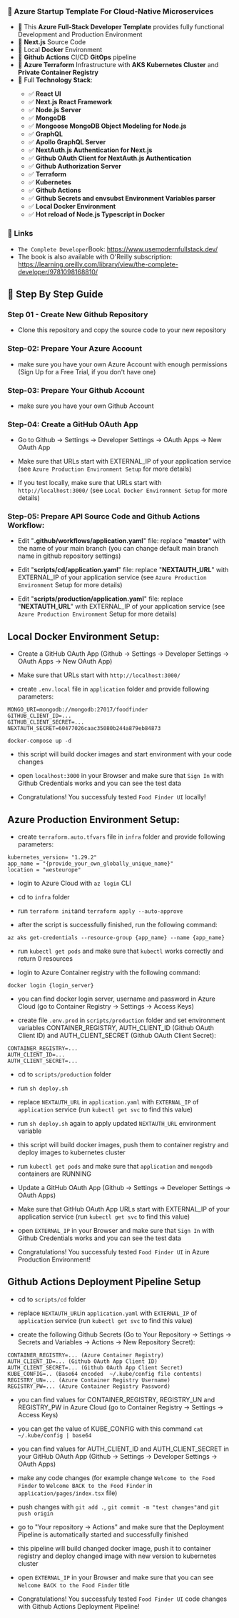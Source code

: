 ### 📖 Azure Startup Template For Cloud-Native Microservices

<ul style="list-style-type:disc">
  <li>📖 This <b>Azure Full-Stack Developer Template</b> provides fully functional Development and Production Environment</li>
    <li>📖 <b>Next.js</b> Source Code</li>
    <li>📖 Local <b>Docker</b> Environment</li>
    <li>📖 <b>Github Actions</b> CI/CD <b>GitOps</b> pipeline</li>
    <li>📖 <b>Azure Terraform</b> Infrastructure with <b>AKS Kubernetes Cluster</b> and <b>Private Container Registry</b></li>
  <li>📖 Full <b>Technology Stack</b>:</li>
  <ul>
    <li>✅ <b>React UI</b></li>  
    <li>✅ <b>Next.js React Framework</b></li>
    <li>✅ <b>Node.js Server</b></li>    
    <li>✅ <b>MongoDB</b></li>
    <li>✅ <b>Mongoose MongoDB Object Modeling for Node.js</b></li>        
    <li>✅ <b>GraphQL</b></li>
    <li>✅ <b>Apollo GraphQL Server</b></li>
    <li>✅ <b>NextAuth.js Authentication for Next.js</b></li>
    <li>✅ <b>Github OAuth Client for NextAuth.js Authentication</b></li>
    <li>✅ <b>Github Authorization Server</b></li>
    <li>✅ <b>Terraform</b></li>
    <li>✅ <b>Kubernetes</b></li>
    <li>✅ <b>Github Actions</b></li>
    <li>✅ <b>Github Secrets and envsubst Environment Variables parser</b></li>    
    <li>✅ <b>Local Docker Environment</b></li>
    <li>✅ <b>Hot reload of Node.js Typescript in Docker</b></li>
  </ul>
</ul>

### 📖 Links

- `The Complete Developer`Book: https://www.usemodernfullstack.dev/
- The book is also available with O'Reilly subscription: https://learning.oreilly.com/library/view/the-complete-developer/9781098168810/


## 📖 Step By Step Guide

### Step 01 - Create New Github Repository

- Clone this repository and copy the source code to your new repository

### Step-02: Prepare Your Azure Account

- make sure you have your own Azure Account with enough permissions (Sign Up for a Free Trial, if you don't have one)

### Step-03: Prepare Your Github Account

- make sure you have your own Github Account

### Step-04: Create a GitHub OAuth App

- Go to Github -> Settings -> Developer Settings -> OAuth Apps -> New OAuth App

- Make sure that URLs start with EXTERNAL_IP of your application service (see `Azure Production Environment Setup` for more details)

- If you test locally, make sure that URLs start with `http://localhost:3000/` (see `Local Docker Environment Setup` for more details)


### Step-05: Prepare API Source Code and Github Actions Workflow:

- Edit "**.github/workflows/application.yaml**" file: replace "**master**" with the name of your main branch (you can change default main branch name in github repository settings)

- Edit "**scripts/cd/application.yaml**" file: replace "**NEXTAUTH_URL**" with EXTERNAL_IP of your application service (see `Azure Production Environment` Setup for more details)

- Edit "**scripts/production/application.yaml**" file: replace "**NEXTAUTH_URL**" with EXTERNAL_IP of your application service (see `Azure Production Environment` Setup for more details)



## Local Docker Environment Setup:

- Create a GitHub OAuth App (Github -> Settings -> Developer Settings -> OAuth Apps -> New OAuth App)

- Make sure that URLs start with `http://localhost:3000/`

- create `.env.local` file in `application` folder and provide following parameters:

```
MONGO_URI=mongodb://mongodb:27017/foodfinder
GITHUB_CLIENT_ID=...
GITHUB_CLIENT_SECRET=...
NEXTAUTH_SECRET=60477026caac35080b244a879eb84873
```

```
docker-compose up -d
```

- this script will build docker images and start environment with your code changes

- open `localhost:3000` in your Browser and make sure that `Sign In` with Github Credentials works and you can see the test data


- Congratulations! You successfuly tested `Food Finder UI` locally!


## Azure Production Environment Setup:

- create `terraform.auto.tfvars` file in `infra` folder and provide following parameters:

```
kubernetes_version= "1.29.2"
app_name = "{provide_your_own_globally_unique_name}" 
location = "westeurope"
```

- login to Azure Cloud with `az login` CLI

- cd to `infra` folder

- run `terraform init`and `terraform apply --auto-approve`

- after the script is successfully finished, run the following command:

```
az aks get-credentials --resource-group {app_name} --name {app_name}
```

- run `kubectl get pods` and make sure that `kubectl` works correctly and return 0 resources

- login to Azure Container registry with the following command:

```
docker login {login_server}
```

- you can find docker login server, username and password in Azure Cloud (go to Container Registry -> Settings -> Access Keys)

- create file `.env.prod` in `scripts/production` folder and set environment variables CONTAINER_REGISTRY, AUTH_CLIENT_ID (Github OAuth Client ID) and AUTH_CLIENT_SECRET (Github OAuth Client Secret):

```
CONTAINER_REGISTRY=...
AUTH_CLIENT_ID=...
AUTH_CLIENT_SECRET=...
```

- cd to `scripts/production` folder

- run `sh deploy.sh`

- replace `NEXTAUTH_URL` in `application.yaml` with `EXTERNAL_IP` of `application` service (run `kubectl get svc` to find this value)

- run `sh deploy.sh` again to apply updated `NEXTAUTH_URL` environment variable

- this script will build docker images, push them to container registry and deploy images to kubernetes cluster

- run `kubectl get pods` and make sure that `application` and `mongodb` containers are RUNNING

- Update a GitHub OAuth App (Github -> Settings -> Developer Settings -> OAuth Apps)

- Make sure that GitHub OAuth App URLs start with EXTERNAL_IP of your application service (run `kubectl get svc` to find this value)

- open `EXTERNAL_IP` in your Browser and make sure that `Sign In` with Github Credentials works and you can see the test data


- Congratulations! You successfuly tested `Food Finder UI` in Azure Production Environment!



## Github Actions Deployment Pipeline Setup

- cd to `scripts/cd` folder

- replace `NEXTAUTH_URL`in `application.yaml` with `EXTERNAL_IP` of `application` service (run `kubectl get svc` to find this value)

- create the following Github Secrets (Go to Your Repository -> Settings -> Secrets and Variables -> Actions -> New Repository Secret):

```
CONTAINER_REGISTRY=... (Azure Container Registry)
AUTH_CLIENT_ID=... (Github OAuth App Client ID)
AUTH_CLIENT_SECRET=... (Github OAuth App Client Secret)
KUBE_CONFIG=.. (Base64 encoded  ~/.kube/config file contents)
REGISTRY_UN=... (Azure Container Registry Username)
REGISTRY_PW=... (Azure Container Registry Password)
```

- you can find values for CONTAINER_REGISTRY, REGISTRY_UN and REGISTRY_PW in Azure Cloud (go to Container Registry -> Settings -> Access Keys)

- you can get the value of KUBE_CONFIG with this command `cat ~/.kube/config | base64`

- you can find values for AUTH_CLIENT_ID and AUTH_CLIENT_SECRET in your GitHub OAuth App (Github -> Settings -> Developer Settings -> OAuth Apps)

- make any code changes (for example change `Welcome to the Food Finder` to `Welcome BACK to the Food Finder` in `application/pages/index.tsx` file)

- push changes with `git add .`, `git commit -m "test changes"`and `git push origin`

- go to "Your repository -> Actions" and make sure that the Deployment Pipeline is automatically started and successfully finished

- this pipeline will build changed docker image, push it to container registry and deploy changed image with new version to kubernetes cluster

- open `EXTERNAL_IP` in your Browser and make sure that you can see `Welcome BACK to the Food Finder` title


- Congratulations! You successfuly tested `Food Finder UI` code changes with Github Actions Deployment Pipeline!





